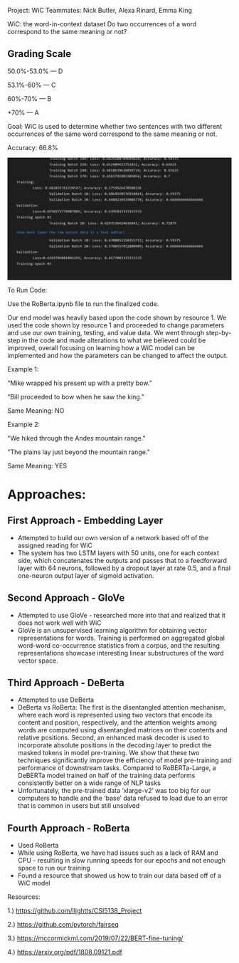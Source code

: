 Project: WiC
Teammates: Nick Butler, Alexa Rinard, Emma King

WiC: the word-in-context dataset
Do two occurrences of a word correspond to the same meaning or not? 

Grading Scale
-----------------
50.0%-53.0% — D

53.1%-60% — C

60%-70% — B

+70% — A

Goal: WiC is used to determine whether two sentences with two different occurrences of the same word correspond to the same meaning or not. 

Accuracy: 66.8%
<p align="center">
  <img align="center" src="https://github.com/Nick-Kurt-Butler/NLP-WiC/blob/main/epoch 2.png"/>
</p>

To Run Code: 

Use the RoBerta.ipynb file to run the finalized code.



Our end model was heavily based upon the code shown by resource 1. We used the code shown by resource 1 and proceeded to change parameters and use our own training, testing, and value data. We went through step-by-step in the code and made alterations to what we believed could be improved, overall focusing on learning how a WiC model can be implemented and how the parameters can be changed to affect the output. 

Example 1:

“Mike wrapped his present up with a pretty bow.”

“Bill proceeded to bow when he saw the king.”

Same Meaning: NO

Example 2:

"We hiked through the Andes mountain range."

"The plains lay just beyond the mountain range."

Same Meaning: YES

# Approaches:

## First Approach - Embedding Layer
- Attempted to build our own version of a network based off of the assigned reading for WiC
- The system has two LSTM layers with 50 units, one for each context side, which concatenates the outputs and passes that to a feedforward layer with 64 neurons, followed by a dropout layer at rate 0.5, and a final one-neuron output layer of sigmoid activation.

## Second Approach - GloVe
- Attempted to use GloVe - researched more into that and realized that it does not work well with WiC
- GloVe is an unsupervised learning algorithm for obtaining vector representations for words. Training is performed on aggregated global word-word co-occurrence statistics from a corpus, and the resulting representations showcase interesting linear substructures of the word vector space.

## Third Approach - DeBerta
- Attempted to use DeBerta 
- DeBerta vs RoBerta: The first is the disentangled attention mechanism, where each word is represented using two vectors that encode its content and position, respectively, and the attention weights among words are computed using disentangled matrices on their contents and relative positions. Second, an enhanced mask decoder is used to incorporate absolute positions in the decoding layer to predict the masked tokens in model pre-training. We show that these two techniques significantly improve the efficiency of model pre-training and performance of downstream tasks. Compared to RoBERTa-Large, a DeBERTa model trained on half of the training data performs consistently better on a wide range of NLP tasks
- Unfortunately, the pre-trained data ‘xlarge-v2’ was too big for our computers to handle and the ‘base’ data refused to load due to an error that is common in users but still unsolved

## Fourth Approach - RoBerta
- Used RoBerta
- While using RoBerta, we have had issues such as a lack of RAM and CPU - resulting in slow running speeds for our epochs and not enough space to run our training 
- Found a resource that showed us how to train our data based off of a WiC model

Resources:

1.) https://github.com/llightts/CSI5138_Project

2.) https://github.com/pytorch/fairseq

3.) https://mccormickml.com/2019/07/22/BERT-fine-tuning/

4.) https://arxiv.org/pdf/1808.09121.pdf

